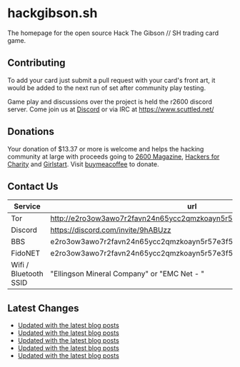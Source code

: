 # hackgibson.sh
The homepage for the open source Hack The Gibson // SH trading card game.


## Contributing

To add your card just submit a pull request with your card's front art, it would be added to the next run of set after community play testing.

Game play and discussions over the project is held the r2600 discord server. Come join us at [Discord](https://discord.com/invite/9hABUzz) or via IRC at https://www.scuttled.net/


## Donations

Your donation of $13.37 or more is welcome and helps the hacking community at large with proceeds going to [2600 Magazine](https://2600.com/), [Hackers for Charity](https://hackersforcharity.org) and [Girlstart](https://girlstart.org).  Visit [buymeacoffee](https://www.buymeacoffee.com/hackgibson.sh) to donate.


## Contact Us

Service | url
-|-
Tor | http://e2ro3ow3awo7r2favn24n65ycc2qmzkoayn5r57e3f56nvjwdcgg32ad.onion
Discord | https://discord.com/invite/9hABUzz
BBS | e2ro3ow3awo7r2favn24n65ycc2qmzkoayn5r57e3f56nvjwdcgg32ad.onion:23
FidoNET | e2ro3ow3awo7r2favn24n65ycc2qmzkoayn5r57e3f56nvjwdcgg32ad.onion:24554
Wifi / Bluetooth SSID | "Ellingson Mineral Company" or "EMC Net - <fidonet address>"

## Latest Changes
<!-- BLOG-POST-LIST:START -->
- [Updated with the latest blog posts](https://github.com/DFW2600/hackgibson.sh/commit/769e9aa5487392fae02dbb08bde4e8dd5723f01d)
- [Updated with the latest blog posts](https://github.com/DFW2600/hackgibson.sh/commit/f215b43a4d31106508888fb30c122b091f06bc0e)
- [Updated with the latest blog posts](https://github.com/DFW2600/hackgibson.sh/commit/7e4b86390bf90d89e459606e693c0a3826adaacf)
- [Updated with the latest blog posts](https://github.com/DFW2600/hackgibson.sh/commit/3ce9d18e9f63b92d45704de550c19f8ab89cb1f0)
- [Updated with the latest blog posts](https://github.com/DFW2600/hackgibson.sh/commit/fb335a0d327411ca2f20249130994120826d1d1a)
<!-- BLOG-POST-LIST:END -->
